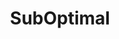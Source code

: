 ---
slug: "/projects/suboptimal"

title: "SubOptimal"

sortOrder: 3

description: "SubOptimal is a point and click adventure taking place on a stranded submarine. A mysterious asteroid have crashed close by and weird energies have transformed the crew into strange animal like beings."

video: "https://player.vimeo.com/video/665139119?h=e0980b5e6e&amp;badge=0&amp;autopause=0&amp;player_id=0&amp;app_id=58479"

img: ""

link: 

teamSize: "9"

projectTime: "4 weeks"

role: "Gameplay & Systems."

engine: "Unity / C#"

myWork: "In SubOptimal I was in charge of the whole structure for 'Interactable Objects' and their integration into the game. We both needed a way to highlight those objects in the world, on hovering, and have customizable yet reusable interactions with them. I also did a lot of trial and error with the camera system, first setting out to do an automated system where cameras became active based on player visibility, but as the project progressed we scrapped that for a more robust 'trigger' set-up."

lessons: "While automation is nice, it's sometimes just faster to do it manually from the get go (regarding the camera system). Instead of a heavy inheritance based structure for interactables in the world, it would probably have been both easier and more performant with an interface or component based set-up."

isActive: true

hasCode: false

---